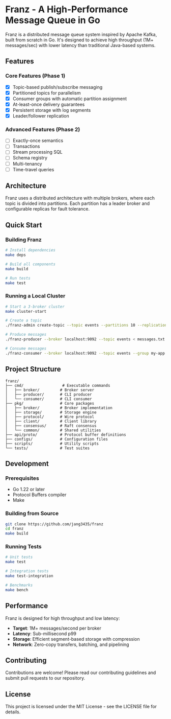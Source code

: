 # Franz - A High-Performance Message Queue in Go

Franz is a distributed message queue system inspired by Apache Kafka, built from scratch in Go. It's designed to achieve high throughput (1M+ messages/sec) with lower latency than traditional Java-based systems.

## Features

### Core Features (Phase 1)
- [x] Topic-based publish/subscribe messaging
- [x] Partitioned topics for parallelism
- [x] Consumer groups with automatic partition assignment
- [x] At-least-once delivery guarantees
- [x] Persistent storage with log segments
- [x] Leader/follower replication

### Advanced Features (Phase 2)
- [ ] Exactly-once semantics
- [ ] Transactions
- [ ] Stream processing SQL
- [ ] Schema registry
- [ ] Multi-tenancy
- [ ] Time-travel queries

## Architecture

Franz uses a distributed architecture with multiple brokers, where each topic is divided into partitions. Each partition has a leader broker and configurable replicas for fault tolerance.

## Quick Start

### Building Franz

```bash
# Install dependencies
make deps

# Build all components
make build

# Run tests
make test
```

### Running a Local Cluster

```bash
# Start a 3-broker cluster
make cluster-start

# Create a topic
./franz-admin create-topic --topic events --partitions 10 --replication-factor 3

# Produce messages
./franz-producer --broker localhost:9092 --topic events < messages.txt

# Consume messages
./franz-consumer --broker localhost:9092 --topic events --group my-app
```

## Project Structure

```
franz/
├── cmd/                 # Executable commands
│   ├── broker/         # Broker server
│   ├── producer/       # CLI producer
│   └── consumer/       # CLI consumer
├── pkg/                # Core packages
│   ├── broker/         # Broker implementation
│   ├── storage/        # Storage engine
│   ├── protocol/       # Wire protocol
│   ├── client/         # Client library
│   ├── consensus/      # Raft consensus
│   └── common/         # Shared utilities
├── api/proto/          # Protocol buffer definitions
├── configs/            # Configuration files
├── scripts/            # Utility scripts
└── tests/              # Test suites
```

## Development

### Prerequisites

- Go 1.22 or later
- Protocol Buffers compiler
- Make

### Building from Source

```bash
git clone https://github.com/jang3435/franz
cd franz
make build
```

### Running Tests

```bash
# Unit tests
make test

# Integration tests
make test-integration

# Benchmarks
make bench
```

## Performance

Franz is designed for high throughput and low latency:

- **Target**: 1M+ messages/second per broker
- **Latency**: Sub-millisecond p99
- **Storage**: Efficient segment-based storage with compression
- **Network**: Zero-copy transfers, batching, and pipelining

## Contributing

Contributions are welcome! Please read our contributing guidelines and submit pull requests to our repository.

## License

This project is licensed under the MIT License - see the LICENSE file for details.
